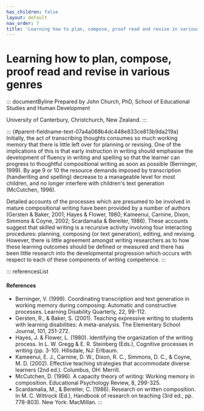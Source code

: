 ```yaml
---
has_children: false
layout: default
nav_order: 7
title: 'Learning how to plan, compose, proof read and revise in various genres '
---
```

# Learning how to plan, compose, proof read and revise in various genres 


::: documentByline
Prepared by John Church, PhD, School of Educational Studies and Human
Development

University of Canterbury, Christchurch, New Zealand.
:::

::: {#parent-fieldname-text-07a4a068b4dc448e833ce813b9da219a}
Initially, the act of transcribing thoughts consumes so much working
memory that there is little left over for planning or revising. One of
the implications of this is that early instruction in writing should
emphasise the development of fluency in writing and spelling so that the
learner can progress to thoughtful compositional writing as soon as
possible (Berninger, 1999). By age 9 or 10 the resource demands imposed
by transcription (handwriting and spelling) decrease to a manageable
level for most children, and no longer interfere with children\'s text
generation (McCutchen, 1996).

Detailed accounts of the processes which are presumed to be involved in
mature compositional writing have been provided by a number of authors
(Gersten & Baker, 2001; Hayes & Flower, 1980; Kameenui, Carnine, Dixon,
Simmons & Coyne, 2002; Scardamalia & Bereiter, 1986). These accounts
suggest that skilled writing is a recursive activity involving four
interacting procedures: planning, composing (or text generation),
editing, and revising. However, there is little agreement amongst
writing researchers as to how these learning outcomes should be defined
or measured and there has been little research into the developmental
progression which occurs with respect to each of these components of
writing competence.
:::

::: referencesList
#### References

-   Berninger, V. (1999). Coordinating transcription and text generation
    in working memory during composing: Automatic and constructive
    processes. Learning Disability Quarterly, 22, 99-112.
-   Gersten, R., & Baker, S. (2001). Teaching expressive writing to
    students with learning disabilities: A meta-analysis. The Elementary
    School Journal, 101, 251-272.
-   Hayes, J. & Flower, L. (1980). Identifying the organization of the
    writing process. In L. W. Gregg & E. R. Steinberg (Eds.), Cognitive
    processes in writing (pp. 3-10). Hillsdale, NJ: Erlbaum.
-   Kameenui, E. J., Carnine, D. W., Dixon, R. C., Simmons, D. C., &
    Coyne, M. D. (2002). Effective teaching strategies that accommodate
    diverse learners (2nd ed.). Columbus, OH: Merrill.
-   McCutchen, D. (1996). A capacity theory of writing: Working memory
    in composition. Educational Psychology Review, 8, 299-325.
-   Scardamalia, M., & Bereiter, C. (1986). Research on written
    composition. In M. C. Wittrock (Ed.), Handbook of research on
    teaching (3rd ed., pp. 778-803). New York: MacMillan.
:::
